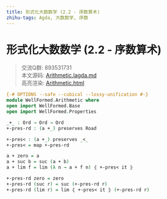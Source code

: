 ```yaml
---
title: 形式化大数数学 (2.2 - 序数算术)
zhihu-tags: Agda, 大数数学, 序数
---
```


# 形式化大数数学 (2.2 - 序数算术)

> 交流Q群: 893531731  
> 本文源码: [Arithmetic.lagda.md](https://github.com/choukh/agda-googology/blob/main/src/WellFormed/Arithmetic.lagda.md)  
> 高亮渲染: [Arithmetic.html](https://choukh.github.io/agda-googology/WellFormed.Arithmetic.html)  

```agda
{-# OPTIONS --safe --cubical --lossy-unification #-}
module WellFormed.Arithmetic where
open import WellFormed.Base
open import WellFormed.Properties
```

```agda
_+_ : Ord → Ord → Ord
+-pres-rd : (a +_) preserves Road

+-pres< : (a +_) preserves _<_
+-pres< = map +-pres-rd
```

```agda
a + zero = a
a + suc b = suc (a + b)
a + lim f = lim (λ n → a + f n) ⦃ +-pres< it ⦄

+-pres-rd zero = zero
+-pres-rd (suc r) = suc (+-pres-rd r)
+-pres-rd (lim r) = lim ⦃ +-pres< it ⦄ (+-pres-rd r)
```
